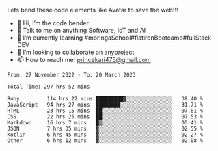 Lets bend these code elements like Avatar to save the web!!!
- 👋 Hi, I’m the code bender
- 👀 Talk to me on anything Software, IoT and AI
- 🌱 I’m currently learning #moringaSchool#flatironBootcamp#fullStack DEV
- 💞️ I’m looking to collaborate on anyproject
- 📫 How to reach me: princekari475@gmail.com

<!--START_SECTION:waka-->

```text
From: 27 November 2022 - To: 20 March 2023

Total Time: 297 hrs 52 mins

Ruby         114 hrs 22 mins █████████▓░░░░░░░░░░░░░░░   38.40 %
JavaScript   94 hrs 27 mins  ████████░░░░░░░░░░░░░░░░░   31.71 %
HTML         23 hrs 15 mins  ██░░░░░░░░░░░░░░░░░░░░░░░   07.81 %
CSS          22 hrs 25 mins  ██░░░░░░░░░░░░░░░░░░░░░░░   07.53 %
Markdown     16 hrs 7 mins   █▒░░░░░░░░░░░░░░░░░░░░░░░   05.41 %
JSON         7 hrs 35 mins   ▓░░░░░░░░░░░░░░░░░░░░░░░░   02.55 %
Kotlin       6 hrs 45 mins   ▓░░░░░░░░░░░░░░░░░░░░░░░░   02.27 %
Other        6 hrs 12 mins   ▓░░░░░░░░░░░░░░░░░░░░░░░░   02.08 %
```

<!--END_SECTION:waka-->


<!---
prince475/prince475 is a ✨ special ✨ repository because its `README.md` (this file) appears on your GitHub profile.
You can click the Preview link to take a look at your changes.
--->
